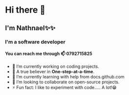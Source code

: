 # Hi there 👋
## I'm Nathnael✨✨ 
### I'm a software developer
#### You can reach me through 📫 0792715825

- 🔭 I’m currently working on coding projects.
- 🐾 A true believer in __One-step-at-a-time__.
- 🌱 I’m currently learning with help from docs.github.com
- 👯 I’m looking to collaborate on open-source projects.
- ⚡ Fun fact: I like to experiment with code..... A lot!😁
